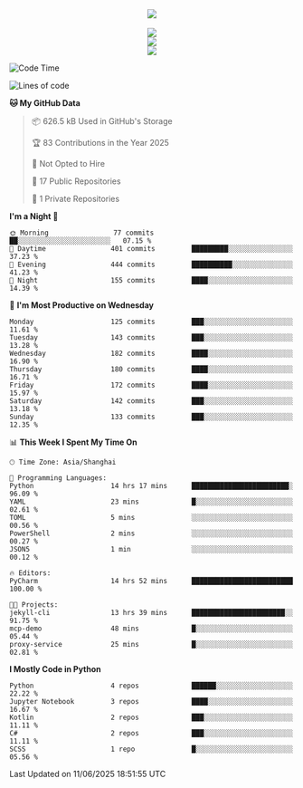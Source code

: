 <div align="center">
  <img src="https://readme-typing-svg.demolab.com?font=Zhi+Mang+Xing&size=40&pause=1000&color=000000&center=true&vCenter=true&lines=Baymax%E5%B0%8F%E6%8C%AF;Hello%20World"/><br/>
  <br/>
  <img src="https://skillicons.dev/icons?i=java,kotlin,python,c,cpp,html,css,javascript" /><br/>
  <img src="https://skillicons.dev/icons?i=spring,vue,pytorch,maven,gradle,mysql,sqlite,linux" /><br/>
  <img src="https://skillicons.dev/icons?i=idea,pycharm,webstorm,androidstudio,vscode,git,vim,md" /><br/>
</div>

<!--START_SECTION:waka-->
![Code Time](http://img.shields.io/badge/Code%20Time-991%20hrs%2032%20mins-blue)

![Lines of code](https://img.shields.io/badge/From%20Hello%20World%20I%27ve%20Written-6.1%20million%20lines%20of%20code-blue)

**🐱 My GitHub Data** 

> 📦 626.5 kB Used in GitHub's Storage 
 > 
> 🏆 83 Contributions in the Year 2025
 > 
> 🚫 Not Opted to Hire
 > 
> 📜 17 Public Repositories 
 > 
> 🔑 1 Private Repositories 
 > 
**I'm a Night 🦉** 

```text
🌞 Morning                77 commits          ██░░░░░░░░░░░░░░░░░░░░░░░   07.15 % 
🌆 Daytime                401 commits         █████████░░░░░░░░░░░░░░░░   37.23 % 
🌃 Evening                444 commits         ██████████░░░░░░░░░░░░░░░   41.23 % 
🌙 Night                  155 commits         ████░░░░░░░░░░░░░░░░░░░░░   14.39 % 
```
📅 **I'm Most Productive on Wednesday** 

```text
Monday                   125 commits         ███░░░░░░░░░░░░░░░░░░░░░░   11.61 % 
Tuesday                  143 commits         ███░░░░░░░░░░░░░░░░░░░░░░   13.28 % 
Wednesday                182 commits         ████░░░░░░░░░░░░░░░░░░░░░   16.90 % 
Thursday                 180 commits         ████░░░░░░░░░░░░░░░░░░░░░   16.71 % 
Friday                   172 commits         ████░░░░░░░░░░░░░░░░░░░░░   15.97 % 
Saturday                 142 commits         ███░░░░░░░░░░░░░░░░░░░░░░   13.18 % 
Sunday                   133 commits         ███░░░░░░░░░░░░░░░░░░░░░░   12.35 % 
```


📊 **This Week I Spent My Time On** 

```text
🕑︎ Time Zone: Asia/Shanghai

💬 Programming Languages: 
Python                   14 hrs 17 mins      ████████████████████████░   96.09 % 
YAML                     23 mins             █░░░░░░░░░░░░░░░░░░░░░░░░   02.61 % 
TOML                     5 mins              ░░░░░░░░░░░░░░░░░░░░░░░░░   00.56 % 
PowerShell               2 mins              ░░░░░░░░░░░░░░░░░░░░░░░░░   00.27 % 
JSON5                    1 min               ░░░░░░░░░░░░░░░░░░░░░░░░░   00.12 % 

🔥 Editors: 
PyCharm                  14 hrs 52 mins      █████████████████████████   100.00 % 

🐱‍💻 Projects: 
jekyll-cli               13 hrs 39 mins      ███████████████████████░░   91.75 % 
mcp-demo                 48 mins             █░░░░░░░░░░░░░░░░░░░░░░░░   05.44 % 
proxy-service            25 mins             █░░░░░░░░░░░░░░░░░░░░░░░░   02.81 % 
```

**I Mostly Code in Python** 

```text
Python                   4 repos             ██████░░░░░░░░░░░░░░░░░░░   22.22 % 
Jupyter Notebook         3 repos             ████░░░░░░░░░░░░░░░░░░░░░   16.67 % 
Kotlin                   2 repos             ███░░░░░░░░░░░░░░░░░░░░░░   11.11 % 
C#                       2 repos             ███░░░░░░░░░░░░░░░░░░░░░░   11.11 % 
SCSS                     1 repo              █░░░░░░░░░░░░░░░░░░░░░░░░   05.56 % 
```




 Last Updated on 11/06/2025 18:51:55 UTC
<!--END_SECTION:waka-->





